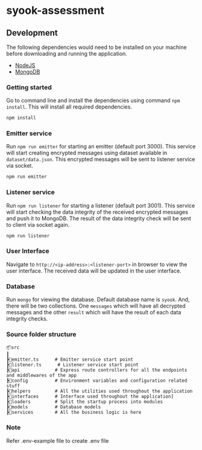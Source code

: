# syook-assessment


## Development
The following dependencies would need to be installed on your machine before downloading and running the application.

 - [NodeJS](https://nodejs.org/en/download/)
 - [MongoDB](https://www.mongodb.com/try/download)

### Getting started
Go to command line and install the dependencies using command `npm install`. This will install all required dependencies.
```sh
npm install
```
### Emitter service
Run `npm run emitter` for starting an emitter (default port 3000). This service will start creating encrypted messages using dataset available in `dataset/data.json`. This encrypted messages will be sent to listener service via socket.
```sh
npm run emitter
```
### Listener service
Run `npm run listener` for starting a listener (default port 3001). This service will start checking the data integrity of the received encrypted messages and push it to MongoDB. The result of the data integrity check will be sent to client via socket again.
```sh
npm run listener
```
### User Interface
Navigate to `http://<ip-address>:<listener-port>` in browser to view the user interface. The received data will be updated in the user interface.
### Database
Run `mongo` for viewing the database. Default database name is `syook`. And, there will be two collections. One `messages` which will have all decrypted messages and the other `result` which will have the result of each data integrity checks.

### Source folder structure

```
📦src
┃
┣📜emitter.ts      # Emitter service start point
┣📜listener.ts      # Listener service start point
┣📂api             # Express route controllers for all the endpoints and middlewares of the app
┣📂config          # Environment variables and configuration related stuff
┣📂helpers         # All the utilities used throughout the application
┣📂interfaces      # Interface used throughout the application]
┣📂loaders         # Split the startup process into modules
┣📂models          # Database models
┣📂services        # All the business logic is here
```

### Note
Refer .env-example file to create .env file
